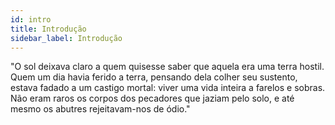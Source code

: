```yaml
---
id: intro
title: Introdução
sidebar_label: Introdução
---
```


"O sol deixava claro a quem quisesse saber que aquela era uma terra hostil. Quem um dia havia ferido a terra, pensando dela colher seu sustento, estava fadado a um castigo mortal: viver uma vida inteira a farelos e sobras. Não eram raros os corpos dos pecadores que jaziam pelo solo, e até mesmo os abutres rejeitavam-nos de ódio."